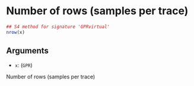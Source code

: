 # Number of rows (samples per trace)

```r
## S4 method for signature 'GPRvirtual'
nrow(x)
```

## Arguments

- `x`: (`GPR`)

Number of rows (samples per trace)